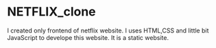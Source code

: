# NETFLIX_clone
I created only frontend of netflix website.
I uses HTML,CSS and little bit JavaScript to develope this website.
It is a static website.
